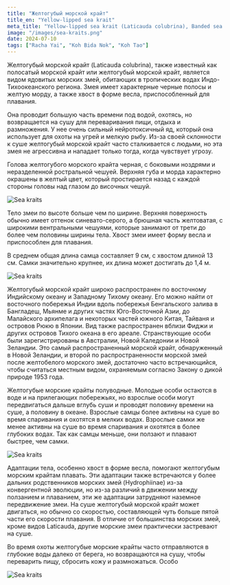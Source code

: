 ```yaml
---
title: "Желтогубый морской крайт"
title_en: "Yellow-lipped sea krait"
meta_title: "Yellow-lipped sea krait (Laticauda colubrina), Banded sea krait, Colubrine sea krait"
image: "/images/sea-kraits.png"
date: 2024-07-10
tags: ["Racha Yai", "Koh Bida Nok", "Koh Tao"]
---
```


Желтогубый морской крайт (Laticauda colubrina), также известный как полосатый морской крайт или желтогубый морской крайт, является видом ядовитых морских змей, обитающих в тропических водах Индо-Тихоокеанского региона. Змея имеет характерные черные полосы и желтую морду, а также хвост в форме весла, приспособленный для плавания.

Она проводит большую часть времени под водой, охотясь, но возвращается на сушу для переваривания пищи, отдыха и размножения. У нее очень сильный нейротоксичный яд, который она использует для охоты на угрей и мелкую рыбу. Из-за своей склонности к суше желтогубый морской крайт часто сталкивается с людьми, но эта змея не агрессивна и нападает только тогда, когда чувствует угрозу.

Голова желтогубого морского крайта черная, с боковыми ноздрями и неразделенной ростральной чешуей. Верхняя губа и морда характерно окрашены в желтый цвет, который простирается назад с каждой стороны головы над глазом до височных чешуй.

![Sea kraits](https://github.com/Muratov-Egor/diversnotes/blob/master/assets/images/sea-kraits-4.png?raw=true "Sea kraits")

Тело змеи по высоте больше чем по ширине. Верхняя поверхность обычно имеет оттенок синевато-серого, а брюшная часть желтоватая, с широкими вентральными чешуями, которые занимают от трети до более чем половины ширины тела. Хвост змеи имеет форму весла и приспособлен для плавания.

В среднем общая длина самца составляет 9 см, с хвостом длиной 13 см. Самки значительно крупнее, их длина может достигать до 1,4 м.

![Sea kraits](https://github.com/Muratov-Egor/diversnotes/blob/master/assets/images/sea-kraits-3.png?raw=true "Sea kraits")

Желтогубый морской крайт широко распространен по восточному Индийскому океану и Западному Тихому океану. Его можно найти от восточного побережья Индии вдоль побережья Бенгальского залива в Бангладеш, Мьянме и других частях Юго-Восточной Азии, до Малайского архипелага и некоторых частей южного Китая, Тайваня и островов Рюкю в Японии. Вид также распространен вблизи Фиджи и других островов Тихого океана в его ареале. Странствующие особи были зарегистрированы в Австралии, Новой Каледонии и Новой Зеландии. Это самый распространенный морской крайт, обнаруженный в Новой Зеландии, и второй по распространенности морской змей после желтобелого морского змей, достаточно часто встречающийся, чтобы считаться местным видом, охраняемым согласно Закону о дикой природе 1953 года.

Желтогубые морские крайты полуводные. Молодые особи остаются в воде и на прилегающих побережьях, но взрослые особи могут передвигаться дальше вглубь суши и проводят половину времени на суше, а половину в океане. Взрослые самцы более активны на суше во время спаривания и охотятся в мелких водах. Взрослые самки же менее активны на суше во время спаривания и охотятся в более глубоких водах. Так как самцы меньше, они ползают и плавают быстрее, чем самки.

![Sea kraits](https://github.com/Muratov-Egor/diversnotes/blob/master/assets/images/sea-kraits-2.png?raw=true "Sea kraits")

Адаптации тела, особенно хвост в форме весла, помогают желтогубым морским крайтам плавать. Эти адаптации также встречаются у более дальних родственников морских змей (Hydrophiinae) из-за конвергентной эволюции, но из-за различий в движении между ползанием и плаванием, эти же адаптации затрудняют наземное передвижение змеи. На суше желтогубый морской крайт может двигаться, но обычно со скоростью, составляющей чуть больше пятой части его скорости плавания. В отличие от большинства морских змей, кроме видов Laticauda, другие морские змеи практически застревают на суше.

Во время охоты желтогубые морские крайты часто отправляются в глубокие воды далеко от берега, но возвращаются на сушу, чтобы переварить пищу, сбросить кожу и размножаться. Особо

![Sea kraits](https://github.com/Muratov-Egor/diversnotes/blob/master/assets/images/sea-kraits-5.png?raw=true "Sea kraits")



